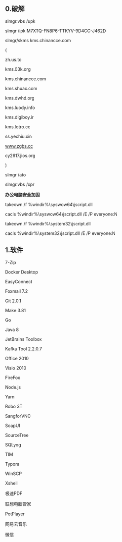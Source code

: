 ## 0.破解

slmgr.vbs /upk

slmgr /ipk M7XTQ-FN8P6-TTKYV-9D4CC-J462D

slmgr/skms kms.chinancce.com

(

zh.us.to 

kms.03k.org 

kms.chinancce.com 

kms.shuax.com 

kms.dwhd.org  

kms.luody.info  

kms.digiboy.ir 

kms.lotro.cc  

ss.yechiu.xin 

www.zgbs.cc 

cy2617.jios.org 

)

slmgr /ato

slmgr.vbs /xpr



**办公电脑安全加固**

takeown /f %windir%\\syswow64\\jscript.dll

cacls %windir%\\syswow64\\jscript.dll /E /P everyone:N

takeown /f %windir%\\system32\\jscript.dll

cacls %windir%\\system32\\jscript.dll /E /P everyone:N



## 1.软件

7-Zip

Docker Desktop

EasyConnect

Foxmail 7.2

Git 2.0.1

Make 3.81

Go

Java 8

JetBrains Toolbox

Kafka Tool 2.2.0.7

Office 2010

Visio 2010

FireFox

Node.js

Yarn

Robo 3T

SangforVNC

SoapUI

SourceTree

SQLyog

TIM

Typora

WinSCP

Xshell

极速PDF

联想电脑管家

PotPlayer

网易云音乐

微信
